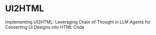 # UI2HTML
Implementing UI2HTML: Leveraging Chain of Thought in LLM Agents for Converting UI Designs into HTML Code

